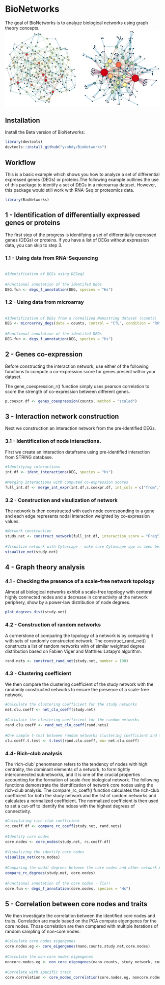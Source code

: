 
<!-- README.md is generated from README.Rmd. Please ed  it that file -->

# BioNetworks

<!-- badges: start -->
<!-- badges: end -->

The goal of BioNetworks is to analyze biological networks using graph
theory concepts. ![](man/figures/README-Network.png)

## Installation

Install the Beta version of BioNetworks:

``` r
library(devtools)
devtools::install_github("yzohdy/BioNetworks")
```

## Workflow

This is a basic example which shows you how to analyze a set of
differential expressed genes (DEGs) or proteins.The following example
outlines the use of this package to identify a set of DEGs in a
microarray dataset. However, this package would still work with RNA-Seq
or proteomics data.

``` r
library(BioNetworks)
```

## 1 - Identification of differentially expressed genes or proteins

The first step of the progress is identifying a set of differentially
expressed genes (DEGs) or proteins. If you have a list of DEGs without
expression data, you can skip to step 3.

### 1.1 - Using data from RNA-Sequencing

``` r

#Identification of DEGs using DESeq2

#Functional annotation of the identifed DEGs
DEG.fun <- degs_f_annotation(DEG, species = "Hs")
```

### 1.2 - Using data from microarray

``` r

#Identification of DEGs from a normalized Nanostring dataset (counts)
DEG <- microarray_degs(data = counts, control = "CTL", condition = "RX")

#Functional annotation of the identifed DEGs
DEG.fun <- degs_f_annotation(DEG, species = "Hs")
```

## 2 - Genes co-expression

Before constructing the interaction network, use either of the following
functions to compute a co-expression score for genes present within your
dataset.

The gene_coexpression_r() function simply uses pearson correlation to
score the strength of co-expression between different genes.

``` r
p.coexpr.df <- genes_coexpression(counts, method = "scaled")
```

## 3 - Interaction network construction

Next we construction an interaction network from the pre-identified
DEGs.

### 3.1 - Identification of node interactions.

First we create an interaction dataframe using pre-identified
interaction from STRING database.

``` r
#Identifying interactions
int.df <- ident_interactions(DEG, species = "Hs")

#Merging interactions with computed co-expression scores
full_int.df <- merge_int_expr(int.df,s.coexpr.df, int_cols = c("from","to"),coexpr_cols = c("Var1", "Var2"))
```

### 3.2 - Construction and visulization of network

The network is then constructed with each node corresponding to a gene
and each edge represents nodal interaction weighted by co-expression
values.

``` r
#Network construction
study.net <- construct_network(full_int.df, interaction_score = "Freq")

#Visualize network with Cytoscape - make sure Cytoscape app is open before running this function
visualize_net(study.net)
```

## 4 - Graph theory analysis

### 4.1 - Checking the presence of a scale-free network topology

Almost all biological networks exhibit a scale-free topology with
centeral highly connected nodes and a decrease in connectivity at the
network periphery, show by a power-law distribution of node degrees.

``` r
plot_degrees_dist(study.net)
```

### 4.2 - Construction of random networks

A cornerstone of comparing the topology of a network is by comparing it
with sets of randomly constructed network. The construct_rand_net()
constructs a list of random networks with of similar weighted degree
distribution based on Fabien Viger and Matthieu Latapy’s algorithm.

``` r
rand.nets <- construct_rand_net(study.net, number = 100)
```

### 4.3 - Clustering coefficient

We then compare the clustering coefficient of the study network with the
randomly constructed networks to ensure the presence of a scale-free
network.

``` r
#Calculate the clustering coefficient for the study networks
net.clu.coeff <- net_clu_coeff(study.net)

#Calculate the clustering coefficient for the random networks
rand.clu.coeff <- rand_net_clu_coeff(rand.nets)

#One sample t-test between random networks clustering coefficient and the study network
clu.coeff.t.test <- t.test(rand.clu.coeff, mu= net.clu.coeff)
```

### 4.4- Rich-club analysis

The ‘rich-club’ phenomenon refers to the tendency of nodes with high
centrality, the dominant elements of a network, to form tightly
interconnected subnetworks, and it is one of the crucial properties
accounting for the formation of scale-free biological network. The
following functions demonstrate the identification of network core nodes
using the rich-club analysis. The compare_rc_coeff() function calculates
the rich-club coefficient for both the study network and the list of
random networks and calculates a normalized coefficient. The normalized
coefficient is then used to set a cut-off to identify the ndoes with the
highest degrees of connectivity.

``` r
#Calculating rich-club coefficient
rc.coeff.df <- compare_rc_coeff(study.net, rand.nets)

#Identify core nodes
core.nodes <- core_nodes(study.net, rc.coeff.df)

#Visualizing the identify core nodes
visualize_net(core.nodes)

#Comparing the nodal degrees between the core nodes and other network nodes
compare_rc_degrees(study.net, core.nodes)

#Functional annotation of the core nodes - fix!!
core.fun <- degs_f_annotation(core.nodes, species = "Hs") 
```

## 5 - Correlation between core nodes and traits

We then investigate the correlation between the identified core nodes
and traits. Correlation are made based on the PCA compute eigengenes for
the core nodes. Those correlation are then compared with multiple
iterations of random sampling of non-core nodes.

``` r
#Calculate core nodes eigengenes
core.nodes.eg <- core_eigengenes(nano.counts,study.net,core.nodes)

#Calculate the non-core nodes eigengenes
noncore.nodes.eg <- non_core_eigengenes(nano.counts, study_network, core.nodes, number =100)

#Correlate with specific trait
core.correlation <- core_nodes_correlation(core.nodes.eg, noncore.nodes.eg, outcomes.df, tested_outcome = "survival")
```
